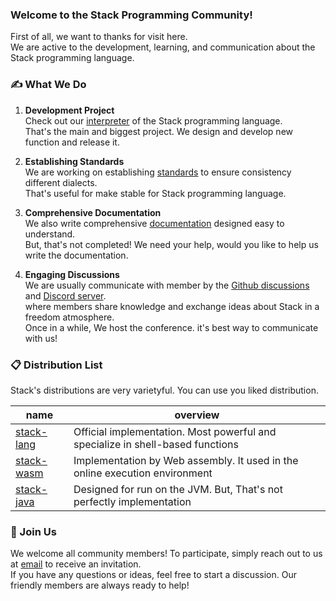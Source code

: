 ### Welcome to the Stack Programming Community!

First of all, we want to thanks for visit here. <br>
We are active to the development, learning, and communication about the Stack programming language.

### ✍ What We Do

1. **Development Project**<br>
   Check out our [interpreter](https://github.com/stack-community/stack-lang) of the Stack programming language.<br>
   That's the main and biggest project. We design and develop new function and release it.
   
3. **Establishing Standards**<br>
   We are working on establishing [standards](https://github.com/stack-community/standards) to ensure consistency different dialects.<br>
   That's useful for make stable for Stack programming language.
   
5. **Comprehensive Documentation**<br>
   We also write comprehensive [documentation](https://github.com/stack-community/documents) designed easy to understand.<br>
   But, that's not completed! We need your help, would you like to help us write the documentation.
   
7. **Engaging Discussions**<br>
   We are usually communicate with member by the [Github discussions](https://github.com/orgs/stack-community/discussions)  and [Discord server](https://discord.gg/Yqwrzuh8jm).<br>
   where members share knowledge and exchange ideas about Stack in a freedom atmosphere. <br>  Once in a while, We host the conference. it's best way to communicate with us!


### 📋 Distribution List
Stack's distributions are very varietyful. You can use you liked distribution.

|name|overview|
|-|-|
|[stack-lang](https://github.com/stack-community/stack-lang)|Official implementation. Most powerful and specialize in shell-based functions|
|[stack-wasm](https://github.com/stack-community/stack-wsam)|Implementation by Web assembly. It used in the online execution environment|
|[stack-java](https://github.com/stack-community/stack-java)|Designed for run on the JVM. But, That's not perfectly implementation |

### 👋 Join Us

We welcome all community members! To participate, simply reach out to us at [email](mailto:kajizukataichi@outlook.jp) to receive an invitation.<br>
If you have any questions or ideas, feel free to start a discussion. Our friendly members are always ready to help!
